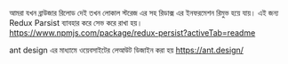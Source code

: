 <!-- Redux Parsist -->

আমরা যখন ব্রাউজার রিলোড দেই তখন লোকাল স্টরেজ এর সহ রিডাক্স এর ইনফরমেশন রিমুভ হয়ে যায়। এই জন্য Redux Parsist ব্যাবহার করে সেভ করে রাখা হয়।
https://www.npmjs.com/package/redux-persist?activeTab=readme

<!-- ant design -->

ant design এর মাধ্যামে ওয়েবসাইটের লেআউট ডিজাইন করা হয়
https://ant.design/

